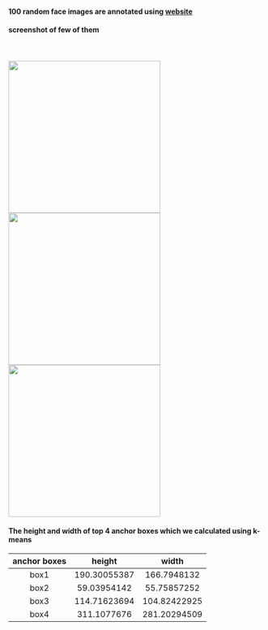 #### 100 random face images are annotated using [website](http://www.robots.ox.ac.uk/~vgg/software/via/docs/add_images_to_project.html)
#### screenshot of few of them

<br>
<br>

<img width="300" src="https://i.imgur.com/42SBABA.png">
<img width="300" src="https://i.imgur.com/4V9ctoT.png">
<img width="300" src="https://i.imgur.com/wzGOO5r.png">

#### The height and width of top 4 anchor boxes which we calculated using k-means


| anchor boxes |    height    |    width     |
| :----------: | :----------: | :----------: |
|     box1     | 190.30055387 | 166.7948132  |
|     box2     | 59.03954142  | 55.75857252  |
|     box3     | 114.71623694 | 104.82422925 |
|     box4     | 311.1077676  | 281.20294509 |

